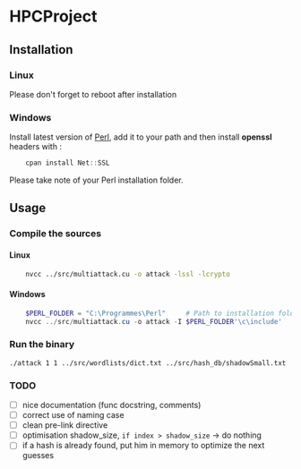 # HPCProject

## Installation
### Linux
Please don't forget to reboot after installation

### Windows
Install latest version of [Perl](https://www.perl.org/get.html), add it to your path and then install **openssl** headers with :
```powershell
    cpan install Net::SSL
```
Please take note of your Perl installation folder.

## Usage

### Compile the sources
#### Linux
```bash
    nvcc ../src/multiattack.cu -o attack -lssl -lcrypto
```
#### Windows
```powershell
    $PERL_FOLDER = "C:\Programmes\Perl"     # Path to installation folder of Perl
    nvcc ../src/multiattack.cu -o attack -I $PERL_FOLDER'\c\include'
```

### Run the binary
    ./attack 1 1 ../src/wordlists/dict.txt ../src/hash_db/shadowSmall.txt

### TODO

- [ ] nice documentation (func docstring, comments)
- [ ] correct use of naming case
- [ ] clean pre-link directive 
- [ ] optimisation  shadow_size, `if index > shadow_size` -> do nothing
- [ ] if a hash is already found, put him in memory to optimize the next guesses
